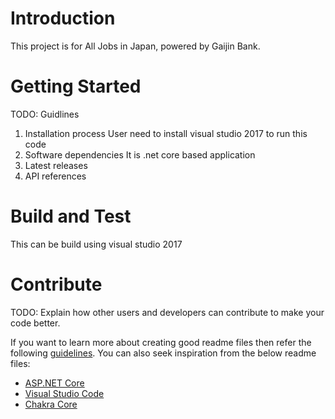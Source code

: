 # Introduction
This project is for All Jobs in Japan, powered by Gaijin Bank. 

# Getting Started
TODO: Guidlines
1.	Installation process
User need to install visual studio 2017 to run this code
2.	Software dependencies
It is .net core based application
3.	Latest releases
4.	API references

# Build and Test
This can be build using visual studio 2017 

# Contribute
TODO: Explain how other users and developers can contribute to make your code better. 

If you want to learn more about creating good readme files then refer the following [guidelines](https://www.visualstudio.com/en-us/docs/git/create-a-readme). You can also seek inspiration from the below readme files:
- [ASP.NET Core](https://github.com/aspnet/Home)
- [Visual Studio Code](https://github.com/Microsoft/vscode)
- [Chakra Core](https://github.com/Microsoft/ChakraCore)
